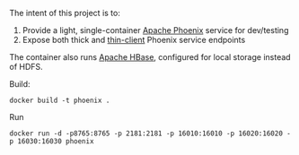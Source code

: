 The intent of this project is to:

1. Provide a light, single-container [Apache Phoenix](http://phoenix.apache.org/) service for dev/testing
2. Expose both thick and [thin-client](http://phoenix.apache.org/server.html) Phoenix service endpoints

The container also runs [Apache HBase](http://hbase.apache.org/), configured for local storage instead of HDFS.

Build:
```
docker build -t phoenix .
```

Run
```
docker run -d -p8765:8765 -p 2181:2181 -p 16010:16010 -p 16020:16020 -p 16030:16030 phoenix
```
